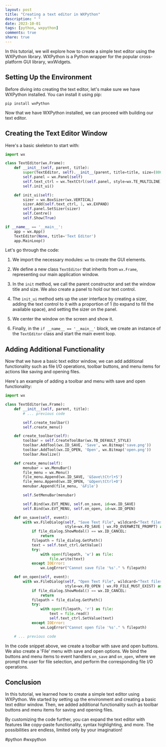 ```yaml
---
layout: post
title: "Creating a text editor in WXPython"
description: " "
date: 2023-10-01
tags: [python, wxpython]
comments: true
share: true
---
```


In this tutorial, we will explore how to create a simple text editor using the WXPython library. WXPython is a Python wrapper for the popular cross-platform GUI library, wxWidgets.

## Setting Up the Environment

Before diving into creating the text editor, let's make sure we have WXPython installed. You can install it using pip:

```
pip install wxPython
```

Now that we have WXPython installed, we can proceed with building our text editor.

## Creating the Text Editor Window

Here's a basic skeleton to start with:

```python
import wx

class TextEditor(wx.Frame):
    def __init__(self, parent, title):
        super(TextEditor, self).__init__(parent, title=title, size=(800, 600))
        self.panel = wx.Panel(self)
        self.text_ctrl = wx.TextCtrl(self.panel, style=wx.TE_MULTILINE)
        self.init_ui()

    def init_ui(self):
        sizer = wx.BoxSizer(wx.VERTICAL)
        sizer.Add(self.text_ctrl, 1, wx.EXPAND)
        self.panel.SetSizer(sizer)
        self.Centre()
        self.Show(True)

if __name__ == '__main__':
    app = wx.App()
    TextEditor(None, title='Text Editor')
    app.MainLoop()
```

Let's go through the code:

1. We import the necessary modules: `wx` to create the GUI elements.

2. We define a new class `TextEditor` that inherits from `wx.Frame`, representing our main application window.

3. In the `init` method, we call the parent constructor and set the window title and size. We also create a panel to hold our text control.

4. The `init_ui` method sets up the user interface by creating a sizer, adding the text control to it with a proportion of 1 (to expand to fill the available space), and setting the sizer on the panel.

5. We center the window on the screen and show it.

6. Finally, in the `if __name__ == '__main__'` block, we create an instance of the `TextEditor` class and start the main event loop.

## Adding Additional Functionality

Now that we have a basic text editor window, we can add additional functionality such as file I/O operations, toolbar buttons, and menu items for actions like saving and opening files.

Here's an example of adding a toolbar and menu with save and open functionality:

```python
import wx

class TextEditor(wx.Frame):
    def __init__(self, parent, title):
        # ... previous code

        self.create_toolbar()
        self.create_menu()

    def create_toolbar(self):
        toolbar = self.CreateToolBar(wx.TB_DEFAULT_STYLE)
        toolbar.AddTool(wx.ID_SAVE, 'Save', wx.Bitmap('save.png'))
        toolbar.AddTool(wx.ID_OPEN, 'Open', wx.Bitmap('open.png'))
        toolbar.Realize()

    def create_menu(self):
        menubar = wx.MenuBar()
        file_menu = wx.Menu()
        file_menu.Append(wx.ID_SAVE, '&Save\tCtrl+S')
        file_menu.Append(wx.ID_OPEN, '&Open\tCtrl+O')
        menubar.Append(file_menu, '&File')

        self.SetMenuBar(menubar)

        self.Bind(wx.EVT_MENU, self.on_save, id=wx.ID_SAVE)
        self.Bind(wx.EVT_MENU, self.on_open, id=wx.ID_OPEN)

    def on_save(self, event):
        with wx.FileDialog(self, "Save Text File", wildcard="Text files (*.txt)|*.txt",
                           style=wx.FD_SAVE | wx.FD_OVERWRITE_PROMPT) as file_dialog:
            if file_dialog.ShowModal() == wx.ID_CANCEL:
                return
            filepath = file_dialog.GetPath()
            text = self.text_ctrl.GetValue()
            try:
                with open(filepath, 'w') as file:
                    file.write(text)
            except IOError:
                wx.LogError("Cannot save file '%s'." % filepath)

    def on_open(self, event):
        with wx.FileDialog(self, "Open Text File", wildcard="Text files (*.txt)|*.txt",
                           style=wx.FD_OPEN | wx.FD_FILE_MUST_EXIST) as file_dialog:
            if file_dialog.ShowModal() == wx.ID_CANCEL:
                return
            filepath = file_dialog.GetPath()
            try:
                with open(filepath, 'r') as file:
                    text = file.read()
                    self.text_ctrl.SetValue(text)
            except IOError:
                wx.LogError("Cannot open file '%s'." % filepath)

    # ... previous code

```

In the code snippet above, we create a toolbar with save and open buttons. We also create a 'File' menu with save and open options. We bind the buttons and menu items to event handlers `on_save` and `on_open`, where we prompt the user for file selection, and perform the corresponding file I/O operations.

## Conclusion

In this tutorial, we learned how to create a simple text editor using WXPython. We started by setting up the environment and creating a basic text editor window. Then, we added additional functionality such as toolbar buttons and menu items for saving and opening files.

By customizing the code further, you can expand the text editor with features like copy-paste functionality, syntax highlighting, and more. The possibilities are endless, limited only by your imagination!

#python #wxpython